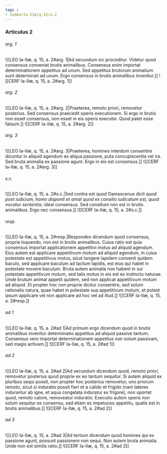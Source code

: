 ```yaml
---
tags : 
- Summa/Ia-IIæ/q.15/a.2
---
```


### Articulus 2

###### arg. 1
![[LEO Ia-IIæ, q. 15, a. 2#arg. 1|Ad secundum sic proceditur. Videtur quod consensus conveniat brutis animalibus. Consensus enim importat determinationem appetitus ad unum. Sed appetitus brutorum animalium sunt determinati ad unum. Ergo consensus in brutis animalibus invenitur.]]
![[CERF Ia-IIæ, q. 15, a. 2#arg. 1]]

###### arg. 2
![[LEO Ia-IIæ, q. 15, a. 2#arg. 2|Praeterea, remoto priori, removetur posterius. Sed consensus praecedit operis executionem. Si ergo in brutis non esset consensus, non esset in eis operis executio. Quod patet esse falsum.]]
![[CERF Ia-IIæ, q. 15, a. 2#arg. 2]]

###### arg. 3
![[LEO Ia-IIæ, q. 15, a. 2#arg. 3|Praeterea, homines interdum consentire dicuntur in aliquid agendum ex aliqua passione, puta concupiscentia vel ira. Sed bruta animalia ex passione agunt. Ergo in eis est consensus.]]
![[CERF Ia-IIæ, q. 15, a. 2#arg. 3]]

###### s.c.
![[LEO Ia-IIæ, q. 15, a. 2#s.c.|Sed contra est quod Damascenus dicit quod *post iudicium, homo disponit et amat quod ex consilio iudicatum est, quod vocatur sententia*, idest consensus. Sed consilium non est in brutis animalibus. Ergo nec consensus.]]
![[CERF Ia-IIæ, q. 15, a. 2#s.c.]]

###### resp.
![[LEO Ia-IIæ, q. 15, a. 2#resp.|Respondeo dicendum quod consensus, proprie loquendo, non est in brutis animalibus. Cuius ratio est quia consensus importat applicationem appetitivi motus ad aliquid agendum. Eius autem est applicare appetitivum motum ad aliquid agendum, in cuius potestate est appetitivus motus, sicut tangere lapidem convenit quidem baculo, sed applicare baculum ad tactum lapidis, est eius qui habet in potestate movere baculum. Bruta autem animalia non habent in sui potestate appetitivum motum, sed talis motus in eis est ex instinctu naturae. Unde brutum animal appetit quidem, sed non applicat appetitivum motum ad aliquid. Et propter hoc non proprie dicitur consentire, sed solum rationalis natura, quae habet in potestate sua appetitivum motum, et potest ipsum applicare vel non applicare ad hoc vel ad illud.]]
![[CERF Ia-IIæ, q. 15, a. 2#resp.]]

###### ad 1
![[LEO Ia-IIæ, q. 15, a. 2#ad 1|Ad primum ergo dicendum quod in brutis animalibus invenitur determinatio appetitus ad aliquid passive tantum. Consensus vero importat determinationem appetitus non solum passivam, sed magis activam.]]
![[CERF Ia-IIæ, q. 15, a. 2#ad 1]]

###### ad 2
![[LEO Ia-IIæ, q. 15, a. 2#ad 2|Ad secundum dicendum quod, remoto priori, removetur posterius quod proprie ex eo tantum sequitur. Si autem aliquid ex pluribus sequi possit, non propter hoc posterius removetur, uno priorum remoto, sicut si induratio possit fieri et a calido et frigido (nam lateres indurantur ab igne, et aqua congelata induratur ex frigore), non oportet quod, remoto calore, removeatur induratio. Executio autem operis non solum sequitur ex consensu, sed etiam ex impetuoso appetitu, qualis est in brutis animalibus.]]
![[CERF Ia-IIæ, q. 15, a. 2#ad 2]]

###### ad 3
![[LEO Ia-IIæ, q. 15, a. 2#ad 3|Ad tertium dicendum quod homines qui ex passione agunt, possunt passionem non sequi. Non autem bruta animalia. Unde non est similis ratio.]]
![[CERF Ia-IIæ, q. 15, a. 2#ad 3]]

